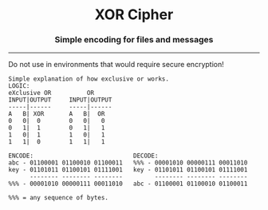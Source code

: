 <h1 align="center">XOR Cipher</h1>
<h3 align="center">Simple encoding for files and messages</h3>

---
Do not use in environments that would require secure encryption!

```
Simple explanation of how exclusive or works.
LOGIC:
eXclusive OR          OR
INPUT|OUTPUT     INPUT|OUTPUT
-----|------     -----|------
A   B| XOR       A   B|  OR
0   0|  0        0   0|   0
0   1|  1        0   1|   1
1   0|  1        1   0|   1
1   1|  0        1   1|   1

ENCODE:                            DECODE:
abc - 01100001 01100010 01100011   %%% - 00001010 00000111 00011010
key - 01101011 01100101 01111001   key - 01101011 01100101 01111001
      -------- -------- --------         -------- -------- --------
%%% - 00001010 00000111 00011010   abc - 01100001 01100010 01100011

%%% = any sequence of bytes.
```
